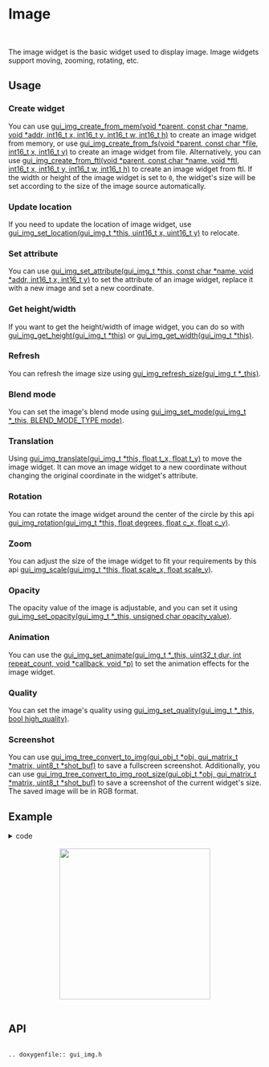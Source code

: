 # Image
<br>

The image widget is the basic widget used to display image. Image widgets support moving, zooming, rotating, etc.

## Usage

### Create widget

You can use [gui_img_create_from_mem(void *parent,  const char *name, void *addr, int16_t x, int16_t y, int16_t w, int16_t h)](#gui_img_create_from_mem) to create an image widget from memory, or use [gui_img_create_from_fs(void *parent, const char *file, int16_t x, int16_t y)](#gui_img_create_from_fs) to create an image widget from file. Alternatively, you can use [gui_img_create_from_ftl(void *parent, const char *name, void *ftl, int16_t x, int16_t y, int16_t w, int16_t h)](#gui_img_create_from_ftl) to create an image widget from ftl.
If the width or height of the image widget is set to `0`, the widget's size will be set according to the size of the image source automatically.

### Update location

If you need to update the location of image widget, use [gui_img_set_location(gui_img_t *this, uint16_t x, uint16_t y)](#gui_img_set_location) to relocate.

### Set attribute

You can use [gui_img_set_attribute(gui_img_t *this, const char *name, void *addr, int16_t x, int16_t y)](#gui_img_set_attribute) to set the attribute of an image widget, replace it with a new image and set a new coordinate.

### Get height/width

If you want to get the height/width of image widget, you can do so with [gui_img_get_height(gui_img_t *this)](#gui_img_get_height) or [gui_img_get_width(gui_img_t *this)](#gui_img_get_width).

### Refresh

You can refresh the image size using [gui_img_refresh_size(gui_img_t *_this)](#gui_img_refresh_size).

### Blend mode

You can set the image's blend mode using [gui_img_set_mode(gui_img_t *_this, BLEND_MODE_TYPE mode)](#gui_img_set_mode).

### Translation

Using [gui_img_translate(gui_img_t *this, float t_x, float t_y)](#gui_img_translate) to move the image widget.
It can move an image widget to a new coordinate without changing the original coordinate in the widget's attribute.

### Rotation

You can rotate the image widget around the center of the circle by this api [gui_img_rotation(gui_img_t *this, float degrees, float c_x, float c_y)](#gui_img_rotation).

### Zoom

You can adjust the size of the image widget to fit your requirements by this api [gui_img_scale(gui_img_t *this, float scale_x, float scale_y)](#gui_img_scale).

### Opacity
The opacity value of the image is adjustable, and you can set it using [gui_img_set_opacity(gui_img_t *_this, unsigned char opacity_value)](#gui_img_set_opacity).

### Animation
You can use the [gui_img_set_animate(gui_img_t *_this, uint32_t dur, int repeat_count, void *callback, void *p)](#gui_img_set_animate) to set the animation effects for the image widget.

### Quality
You can set the image's quality using [gui_img_set_quality(gui_img_t *_this, bool high_quality)](#gui_img_set_quality).

### Screenshot

You can use [gui_img_tree_convert_to_img(gui_obj_t *obj, gui_matrix_t *matrix, uint8_t *shot_buf)](#gui_img_tree_convert_to_img) to save a fullscreen screenshot. Additionally, you can use [gui_img_tree_convert_to_img_root_size(gui_obj_t *obj, gui_matrix_t *matrix, uint8_t *shot_buf)](#gui_img_tree_convert_to_img_root_size) to save a screenshot of the current widget's size. The saved image will be in RGB format.

## Example

<details> <summary>code</summary>

```c
#include "root_image_hongkong/ui_resource.h"
#include "gui_img.h"
#include "gui_text.h"
#include "draw_font.h"

char *tb1_text = "gui_img_create_from_mem";

void page_tb1(void *parent)
{
    static char array1[50];
    static char array2[50];

    gui_set_font_mem_resourse(24, TEST_FONT24_DOT_BIN, TEST_FONT24_TABLE_BIN);

    gui_img_t *img_test = gui_img_create_from_mem(parent, "test", SET_ON_BIN, 0, 0, 0, 0);

    gui_text_t *text1 = gui_text_create(parent, "text1", 10, 100, 300, 30);
    gui_text_set(text1, tb1_text, GUI_FONT_SRC_BMP, 0xffffffff, strlen(tb1_text), 24);
    gui_text_mode_set(text1, LEFT);

    gui_text_t *text2 = gui_text_create(parent, "text2", 10, 130, 330, 30);
    gui_text_set(text2, tb1_text, GUI_FONT_SRC_BMP, 0xffffffff, strlen(tb1_text), 24);
    gui_text_mode_set(text2, LEFT);
    sprintf(array1, "gui_img_get_height %d", gui_img_get_height(img_test));
    text2->utf_8 = array1;
    text2->len = strlen(array1);

    gui_text_t *text3 = gui_text_create(parent, "text3", 10, 160, 330, 30);
    gui_text_set(text3, tb1_text, GUI_FONT_SRC_BMP, 0xffffffff, strlen(tb1_text), 24);
    gui_text_mode_set(text3, LEFT);
    sprintf(array2, "gui_img_get_width %d", gui_img_get_width(img_test));
    text3->utf_8 = array2;
    text3->len = strlen(array2);
}

void page_tb2(void *parent)
{
    gui_set_font_mem_resourse(24, TEST_FONT24_DOT_BIN, TEST_FONT24_TABLE_BIN);

    gui_img_t *img_test = gui_img_create_from_mem(parent, "test", SET_ON_BIN, 0, 0, 0, 0);
    gui_img_set_location(img_test, 50, 50);

    gui_text_t *text2 = gui_text_create(parent, "text2", 10, 100, 330, 24);
    gui_text_set(text2, "gui_img_set_location", GUI_FONT_SRC_BMP, 0xffffffff, 20, 24);
    gui_text_mode_set(text2, LEFT);
}

void page_tb3(void *parent)
{
    gui_img_t *img_test = gui_img_create_from_mem(parent, "test", SET_ON_BIN, 0, 0, 0, 0);
    gui_img_set_attribute(img_test, "test", SET_OFF_BIN, 20, 20);

    gui_text_t *text3 = gui_text_create(parent, "text3", 10, 100, 330, 24);
    gui_text_set(text3, "gui_img_set_attribute", GUI_FONT_SRC_BMP, 0xffffffff, 21, 24);
    gui_text_mode_set(text3, LEFT);

}

void page_tb4(void *parent)
{
    gui_set_font_mem_resourse(24, TEST_FONT24_DOT_BIN, TEST_FONT24_TABLE_BIN);

    gui_img_t *img_test = gui_img_create_from_mem(parent, "test", SET_ON_BIN, 0, 0, 0, 0);
    gui_img_scale(img_test, 0.5, 0.5);

    gui_text_t *text4 = gui_text_create(parent, "text4", 10, 100, 330, 24);
    gui_text_set(text4, "gui_img_scale", GUI_FONT_SRC_BMP, 0xffffffff, 13, 24);
    gui_text_mode_set(text4, LEFT);
}

void page_tb5(void *parent)
{
    gui_set_font_mem_resourse(24, TEST_FONT24_DOT_BIN, TEST_FONT24_TABLE_BIN);

    gui_img_t *img_test = gui_img_create_from_mem(parent, "test", SET_ON_BIN, 0, 0, 0, 0);
    gui_img_translate(img_test, 100, 100);

    gui_text_t *text5 = gui_text_create(parent, "text5", 10, 100, 330, 24);
    gui_text_set(text5, "gui_img_translate", GUI_FONT_SRC_BMP, 0xffffffff, 17, 24);
    gui_text_mode_set(text5, LEFT);
}

void page_tb6(void *parent)
{
    gui_set_font_mem_resourse(24, TEST_FONT24_DOT_BIN, TEST_FONT24_TABLE_BIN);

    gui_img_t *img_test = gui_img_create_from_mem(parent, "test", SET_ON_BIN, 0, 0, 0, 0);
    gui_img_rotation(img_test, 10, 0, 0);

    gui_text_t *text6 = gui_text_create(parent, "text6", 10, 100, 330, 24);
    gui_text_set(text6, "gui_img_rotation", GUI_FONT_SRC_BMP, 0xffffffff, 16, 24);
    gui_text_mode_set(text6, LEFT);
}
```

</details>

<br>

<center><img width= "300" src="https://docs.realmcu.com/HoneyGUI/image/widgets/img.gif" /></center>
<br>

<span id="api">

## API

</span>

```eval_rst

.. doxygenfile:: gui_img.h

```

